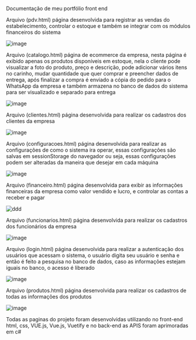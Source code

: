 Documentação de meu portfólio front end

Arquivo (pdv.html) página desenvolvida para registrar as vendas do estabelecimento, controlar o estoque e também se integrar com os módulos financeiros do 
sistema

![image](https://user-images.githubusercontent.com/33435097/230632021-a66e06eb-edb9-421a-8c12-544bade025ff.png)


Arquivo (catalogo.html) página de ecommerce da empresa, nesta página é exibido apenas os produtos disponíveis em estoque, nela o cliente pode visualizar a foto do produto, preço e descrição, pode adicionar vários itens no carinho, mudar quantidade que quer comprar e preencher dados de entrega, após finalizar a compra é enviado a cópia do pedido para o WhatsApp da empresa e também armazena no banco de dados do sistema para ser visualizado e separado para entrega 

![image](https://user-images.githubusercontent.com/33435097/230695495-73495f40-9382-4915-8273-d8b31c53deeb.png)


Arquivo (clientes.html) página desenvolvida para realizar os cadastros dos clientes da empresa

![image](https://user-images.githubusercontent.com/33435097/230632542-abc16d47-3337-4ed2-860f-6464d6e1fc9b.png)

Arquivo (configuracoes.html) página desenvolvida para realizar as configurações de como o sistema ira operar, essas configurações são salvas em sessionStorage do navegador ou seja, essas configurações podem ser alteradas da maneira que desejar em cada máquina

![image](https://user-images.githubusercontent.com/33435097/230632601-e4b7fdea-a49b-4b10-830b-c15f31824d45.png)

Arquivo (financeiro.html) página desenvolvida para exibir as informações financeiras da empresa como valor vendido e lucro, e controlar as contas a receber e pagar

![ddd](https://user-images.githubusercontent.com/33435097/230694632-e783fcc6-031c-472e-b241-015829ff3202.jpg)

Arquivo (funcionarios.html) página desenvolvida para realizar os cadastros dos funcionários da empresa

![image](https://user-images.githubusercontent.com/33435097/230694659-8fe2ed38-bef2-4466-a4c5-828b3c81fbbf.png)

Arquivo (login.html) página desenvolvida para realizar a autenticação dos usuários que acessam o sistema, o usuário digita seu usuário e senha e então
é feito a pesquisa no banco de dados, caso as informações estejam iguais no banco, o acesso é liberado

![image](https://user-images.githubusercontent.com/33435097/230694705-4addc5ea-8403-4ec3-bd06-e918e3de3fb8.png)


Arquivo (produtos.html) página desenvolvida para realizar os cadastros de todas as informações dos produtos 

![image](https://user-images.githubusercontent.com/33435097/230695169-3e744f46-61ab-4b11-ac45-c9a078c1b7dd.png)

Todas as paginas do projeto foram desenvolvidas utilizando no front-end html, css, VUE.js, Vue.js, Vuetify e no back-end as APIS foram aprimoradas em c#
